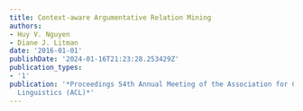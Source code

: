 ```yaml
---
title: Context-aware Argumentative Relation Mining
authors:
- Huy V. Nguyen
- Diane J. Litman
date: '2016-01-01'
publishDate: '2024-01-16T21:23:28.253429Z'
publication_types:
- '1'
publication: '*Proceedings 54th Annual Meeting of the Association for Computational
  Linguistics (ACL)*'
---
```

